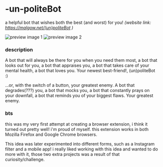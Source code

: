 # -un-politeBot
a helpful bot that wishes both the best (and worst) for you!
_(website link: https://malgow.net/(un)politeBot )_

![preview image 1](https://malgow.net/images/carousel/(u)pb%20carousel/upb2.PNG)
![preview image 2](https://malgow.net/images/carousel/(u)pb%20carousel/upb4.PNG)

### description
A bot that will always be there for you when you need them most, a bot that looks out for you, a bot that appraises you, a bot that takes care of your mental health, a bot that loves you. Your newest best-friend!, (un)politeBot :)

...or, with the switch of a button, your greatest enemy. A bot that degrades(???) you, a bot that mocks you, a bot that constantly prays on your downfall, a bot that reminds you of your biggest flaws. Your greatest enemy.

### bts
this was my very first attempt at creating a browser extension, i think it turned out pretty well! i'm proud of myself. this extension works in both Mozilla Firefox and Google Chrome browsers.

This idea was later experimented into different forms, such as a Instagram filter and a mobile app! i really liked working with this idea and wanted to do more with it, those two extra projects was a result of that curiosity/challenge.
